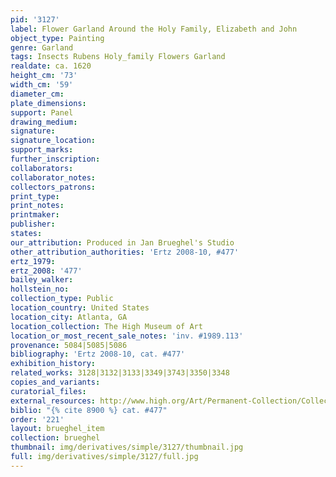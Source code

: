 ```yaml
---
pid: '3127'
label: Flower Garland Around the Holy Family, Elizabeth and John
object_type: Painting
genre: Garland
tags: Insects Rubens Holy_family Flowers Garland
realdate: ca. 1620
height_cm: '73'
width_cm: '59'
diameter_cm: 
plate_dimensions: 
support: Panel
drawing_medium: 
signature: 
signature_location: 
support_marks: 
further_inscription: 
collaborators: 
collaborator_notes: 
collectors_patrons: 
print_type: 
print_notes: 
printmaker: 
publisher: 
states: 
our_attribution: Produced in Jan Brueghel's Studio
other_attribution_authorities: 'Ertz 2008-10, #477'
ertz_1979: 
ertz_2008: '477'
bailey_walker: 
hollstein_no: 
collection_type: Public
location_country: United States
location_city: Atlanta, GA
location_collection: The High Museum of Art
location_or_most_recent_sale_notes: 'inv. #1989.113'
provenance: 5084|5085|5086
bibliography: 'Ertz 2008-10, cat. #477'
exhibition_history: 
related_works: 3128|3132|3133|3349|3743|3350|3348
copies_and_variants: 
curatorial_files: 
external_resources: http://www.high.org/Art/Permanent-Collection/CollectionDetails.aspx?deptName=European%20Art&objNum=1989.113&pageNumber=0&search=true#.U8MYvY1dXqQ
biblio: "{% cite 8900 %} cat. #477"
order: '221'
layout: brueghel_item
collection: brueghel
thumbnail: img/derivatives/simple/3127/thumbnail.jpg
full: img/derivatives/simple/3127/full.jpg
---
```

